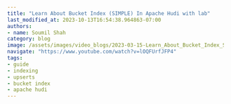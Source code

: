 ```yaml
---
title: "Learn About Bucket Index (SIMPLE) In Apache Hudi with lab"
last_modified_at: 2023-10-13T16:54:38.964863-07:00
authors:
- name: Soumil Shah
category: blog
image: /assets/images/video_blogs/2023-03-15-Learn_About_Bucket_Index_SIMPLE_In_Apache_Hudi_with_lab.png
navigate: "https://www.youtube.com/watch?v=lOQFUrfJFP4"
tags:
- guide
- indexing
- upserts
- bucket index
- apache hudi
---
```

